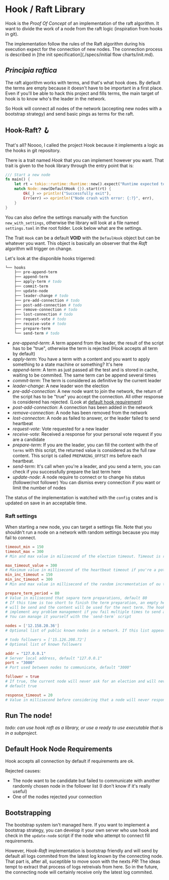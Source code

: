 # Hook / Raft Library

Hook is the _Proof Of Concept_ of an implementation of the raft algorithm. It want to divide the work of a node from the raft logic (inspiration from hooks in git).

The implementation follow the rules of the Raft algorithm during his
execution expect for the connection of new nodes. The connection
process is described in [the init specification](./specs/initial flow charts/init.md).

## _Principia raftica_

The raft algorithm works with terms, and that's what hook does. By default the terms are empty because it doesn't have to be important in a first place. Even if you'll be able to hack this project and fills terms, the main target of hook is to know who's the leader in the network.

So Hook will connect all nodes of the network (accepting new nodes with a bootstrap strategy) and send basic pings as terms for the raft.

## Hook-Raft? 🪝

That's all? Noooo, I called the project Hook because it implements a logic as the hooks in git repository.

There is a trait named *Hook* that you can implement however you want. That trait is given to the hook library through the entry point that is:

```rust
/// Start a new node
fn main() {
    let rt = tokio::runtime::Runtime::new().expect("Runtime expected to start but failed");
    match Node::new(DefaultHook {}).start(rt) {
        Ok(_) => println!("Successfully exit"),
        Err(err) => eprintln!("Node crash with error: {:?}", err),
    }
}
```

You can also define the settings manually with the function
`new_with_settings`, otherwise the library will look at a file named
`settings.toml` in the root folder. Look below what are the settings.


The Trait `Hook` can be a default **VOID** with the `DefaulHook`
object but can be whatever you want. This object is basically an observer
that the *Raft* algorithm will trigger on change.

Let's look at the disponible hooks trigerred:

```bash
└── hooks
    ├── pre-append-term
    ├── append-term
    ├── apply-term # todo
    ├── commit-term
    ├── update-node
    ├── leader-change # todo
    ├── pre-add-connection # todo
    ├── post-add-connection # todo
    ├── remove-connection # todo
    ├── lost-connection # todo
    ├── request-vote # todo
    ├── receive-vote # todo
    ├── prepare-term
    └── send-term # todo
```

-   _pre-append-term_: A term append from the leader, the result of the script has to be "true", otherwise the term is rejected (Hook accepts all term by default)
-   _apply-term_: You have a term with a content and you want to apply something to a state machine or something? It's here
-   _append-term_: A term as just passed all the test and is stored in cache, waiting to be commited. The same term can be append several times
-   _commit-term_: The term is considered as definitive by the current leader
-   _leader-change_: A new leader won the election
-   _pre-add-connection_: A new node want to join the network, the return of the script has to be "true" you accept the connection. All other response is considered has rejected. (Look at [default hook requirement](#default-hook-node-requirements))
-   _post-add-connection_: A connection has been added in the network
-   _remove-connection_: A node has been removed from the network
-   _lost-connecton_: A node as failed to answer, or the leader failed to send heartbeat
-   _request-vote_: Vote requested for a new leader
-   _receive-vote_: Received a response for your personal vote request if you are a candidate
-   _prepare-term_: If you are the leader, you can fill the content with the of `terms` with this script, the returned value is considered as the full raw content. This script is called `PREPARING_OFFSET` ms before each heartbeat.
-   _send-term_: It's call when you're a leader, and you send a term, you can check if you successfully prepare the last term here
-   _update-node_: A node require to connect or to change his status (follower/not follower) You can dismiss every connection if you want or limit the number of nodes

The status of the implementation is watched with the `config` crates and is updated on save in an acceptable time.

### Raft settings

When starting a new node, you can target a settings file. Note that you shouldn't run a node on a network with random settings because you may fail to connect.

```toml
timeout_min = 150
timeout_max = 300
# Min and max value in milisecond of the election timeout. Timeout is randomly choosen between these two values

max_timeout_value = 300
# Maximum value in millisecond of the heartbeat timeout if you're a potential candidate
min_inc_timeout = 150
min_inc_timeout = 300
# Min and max value in millisecond of the random incrementation of ou timeout each time we received a new term.

prepare_term_period = 80
# Value in milisecond that separe term preparations, default 80
# If this time is too short to finish the term preparation, an empty heartbeat
# will be send and the content will be used for the next term. The hook doesn't
# implement any problem management if you fail multiple times to send a term.
# You can manage it yourself with the `send-term` script

nodes = ['12.158.20.36']
# Optional list of public known nodes in a network. If this list appear to be empty, the node won't connect to anything and will be the current leader of his own network.

# todo followers = ['15.126.208.72']
# Optional list of known followers

addr = "127.0.0.1"
# Server local address, default "127.0.0.1"
port = "3000"
# Port used between nodes to communicate, default "3000"

follower = true
# If true, the current node will never ask for an election and will never be able to vote. Nevertheless you will receive all heartbeat and all information like a normal node. Some hooks will never be called obviously but you are a part of the network. If false, you will be considered as a potential candidate after a successfull bootstrap and will be able to vote.
# default true

response_timeout = 20
# Value in millisecond before considering that a node will never respond
```

## Run The node!

_todo: can use hook raft as a library, or use a ready to use executable that is in a subproject._

## Default Hook Node Requirements

Hook accepts all connection by default if requirements are ok.

Rejected causes:

-   The node want to be candidate but failed to communicate with another randomly chosen node in the follower list (I don't know if it's really useful)
-   One of the nodes rejected your connection

## Bootstrapping

The bootstrap system isn't managed here. If you want to implement a bootstrap strategy, you can develop it your own server who use hook and check in the `update-node` script if the node who attempt to connect fill requirements.

However, _Hook-Raft_ implementation is bootstrap friendly and will send by default all logs commited from the latest log known by the connecting node. That part is, after all, suceptible to move soon with the nexts _PR_! The ideas tempt to extract that process of logs retreivals from here. So in the future, the connecting node will certainly receive only the latest log commited.


